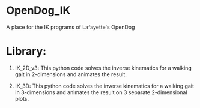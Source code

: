 # OpenDog_IK
A place for the IK programs of Lafayette's OpenDog

# Library:

1. IK_2D_v3: This python code solves the inverse kinematics for a walking gait in 2-dimensions and animates the result.

2. IK_3D: This python code solves the inverse kinematics for a walking gait in 3-dimensions and animates the result on 3 separate 2-dimensional plots.
